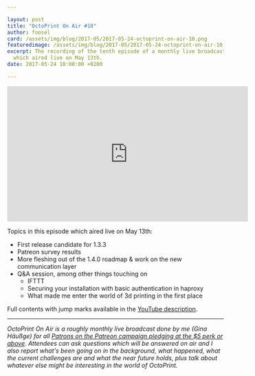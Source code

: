 ```yaml
---

layout: post
title: "OctoPrint On Air #10"
author: foosel
card: /assets/img/blog/2017-05/2017-05-24-octoprint-on-air-10.png
featuredimage: /assets/img/blog/2017-05/2017-05-24-octoprint-on-air-10.png
excerpt: The recording of the tenth episode of a monthly live broadcast for Patrons,
  which aired live on May 13th.
date: 2017-05-24 10:00:00 +0200

---
```


<center><iframe class="youtube-embed" width="560" height="315" src="https://www.youtube.com/embed/dF5ndNxDH-M" frameborder="0" allowfullscreen></iframe></center>

Topics in this episode which aired live on May 13th:

  * First release candidate for 1.3.3
  * Patreon survey results
  * More fleshing out of the 1.4.0 roadmap & work on the new communication layer
  * Q&A session, among other things touching on
    * IFTTT
    * Securing your installation with basic authentication in haproxy
    * What made me enter the world of 3d printing in the first place

Full contents with jump marks available in the 
[YouTube description](https://youtu.be/dF5ndNxDH-M).

---

*OctoPrint On Air is a roughly monthly live broadcast done by me (Gina Häußge)
for all [Patrons on the Patreon campaign pledging at the $5 perk or above](https://patreon.com/foosel). 
Attendees can ask questions which will be answered on air and I also report 
what's been going on in the background, what happened, what the current 
challenges are and what the near future holds, plus talk about whatever else
might be interesting in the world of OctoPrint.*